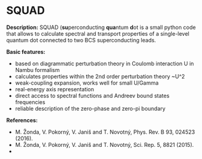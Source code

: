 SQUAD
=====
**Description:**
SQUAD (**su**perconducting **qua**ntum **d**ot is a small python code that allows to calculate spectral and transport properties of a single-level quantum dot connected to two BCS superconducting leads.

**Basic features:**
- based on diagrammatic perturbation theory in Coulomb interaction U in Nambu formalism
- calculates properties within the 2nd order perturbation theory ~U^2
- weak-coupling expansion, works well for small U/Gamma
- real-energy axis representation
- direct access to spectral functions and Andreev bound states frequencies
- reliable description of the zero-phase and zero-pi boundary

**References:**
- M. Žonda, V. Pokorný, V. Janiš and T. Novotný, Phys. Rev. B 93, 024523 (2016).
- M. Žonda, V. Pokorný, V. Janiš and T. Novotný, Sci. Rep. 5, 8821 (2015).
- 
